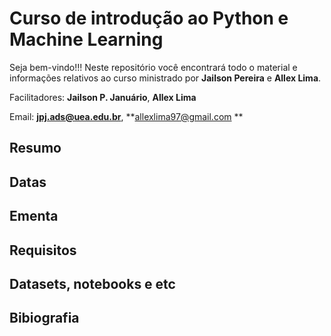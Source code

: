 # Curso de introdução ao Python e Machine Learning
Seja bem-vindo!!! Neste repositório você encontrará todo o material e informações relativos ao curso ministrado por **Jailson Pereira** e **Allex Lima**.

Facilitadores: **Jailson P. Januário**, **Allex Lima**

Email: **jpj.ads@uea.edu.br**, **allexlima97@gmail.com **

## Resumo

## Datas

## Ementa

## Requisitos

## Datasets, notebooks e etc

## Bibiografia
